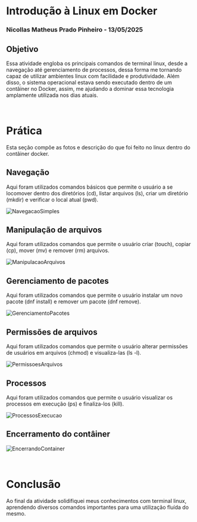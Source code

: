# Introdução à Linux em Docker
### Nicollas Matheus Prado Pinheiro - 13/05/2025

## Objetivo
Essa atividade engloba os principais comandos de terminal linux, desde a navegação até gerenciamento de processos, dessa forma me tornando capaz de utilizar ambientes linux com facilidade e produtividade. Além disso, o sistema operacional estava sendo executado dentro de um contâiner no Docker, assim, me ajudando a dominar essa tecnologia amplamente utilizada nos dias atuais.

<br>

# Prática
Esta seção compõe as fotos e descrição do que foi feito no linux dentro do contâiner docker.

## Navegação
Aqui foram utilizados comandos básicos que permite o usuário a se locomover dentro dos diretórios (cd), listar arquivos (ls), criar um diretório (mkdir) e verificar o local atual (pwd).

![NavegacaoSimples](https://github.com/user-attachments/assets/3deb24ac-7b18-4e3b-bed9-24cf6b463355)

## Manipulação de arquivos
Aqui foram utilizados comandos que permite o usuário criar (touch), copiar (cp), mover (mv) e remover (rm) arquivos.

![ManipulacaoArquivos](https://github.com/user-attachments/assets/3f582103-2e7e-46ed-8bae-32ff924872f2)

## Gerenciamento de pacotes
Aqui foram utilizados comandos que permite o usuário instalar um novo pacote (dnf install) e remover um pacote (dnf remove).

![GerenciamentoPacotes](https://github.com/user-attachments/assets/03cb28e9-8e84-411c-b15a-05235b06f327)

## Permissões de arquivos
Aqui foram utilizados comandos que permite o usuário alterar permissões de usuários em arquivos (chmod) e visualiza-las (ls -l).

![PermissoesArquivos](https://github.com/user-attachments/assets/eed8042f-34a9-4674-908f-72cbea33c68d)

## Processos
Aqui foram utilizados comandos que permite o usuário visualizar os processos em execução (ps) e finaliza-los (kill).

![ProcessosExecucao](https://github.com/user-attachments/assets/beb1d9d8-d272-4149-a57f-b75dd5a96341)

## Encerramento do contâiner
![EncerrandoContainer](https://github.com/user-attachments/assets/9ad6a1fc-fe49-4ac5-8f62-44044ab07593)

<br>

# Conclusão
Ao final da atividade solidifiquei meus conhecimentos com terminal linux, aprendendo diversos comandos importantes para uma utilização fluída do mesmo.
